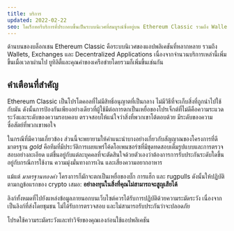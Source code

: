 ```yaml
---
title: บริการ
updated: 2022-02-22
seo: ไดเร็กทอรีบริการที่ประกอบขึ้นเป็นระบบนิเวศที่สมบูรณ์ซึ่งอยู่บน Ethereum Classic รวมถึง Wallets, Exchanges และ Decentralized Applications
---
```


ด้านบนของบล็อกเชน Ethereum Classic คือระบบนิเวศของแอปพลิเคชันที่หลากหลาย รวมถึง Wallets, Exchanges และ Decentralized Applications เนื่องจากจำนวนบริการเหล่านี้เพิ่มขึ้นเมื่อเวลาผ่านไป ยูทิลิตี้และคุณค่าของเครือข่ายโดยรวมก็เพิ่มขึ้นเช่นกัน

## คำเตือนที่สำคัญ

Ethereum Classic เป็นโปรโตคอลที่ไม่มีสิทธิ์อนุญาตที่เป็นกลาง ไม่มีวิธีที่จะเก็บสิ่งที่ถูกนำไปใช้กับมัน ดังนั้นการป้องกันเพียงอย่างเดียวที่ผู้ใช้มีต่อการตกเป็นเหยื่อของโปรเจ็กต์ที่ไม่ดีคือความระแวดระวังและระดับของความรอบคอบ ตรวจสอบให้แน่ใจว่าสิ่งที่พวกเขาโต้ตอบด้วย มีระดับของความซื่อสัตย์ที่พวกเขาพอใจ

ในกรณีที่มีความเกี่ยวข้อง ส่วนนี้จะพยายามให้คำแนะนำบางอย่างเกี่ยวกับสัญญาณของโครงการที่ดี มาตรฐาน _gold_ คือทีมที่มีประวัติการเผยแพร่โค้ดโอเพนซอร์ซที่มีชุดทดสอบเต็มรูปแบบและการตรวจสอบอย่างละเอียด แต่ขึ้นอยู่กับแต่ละบุคคลที่จะตัดสินใจด้วยตัวเองว่าต้องการการรับประกันระดับใดขึ้นอยู่กับกรณีการใช้งาน ความมุ่งมั่นทางการเงิน และเสี่ยงความอยากอาหาร

แม้แต่ _มาตรฐานทองคำ_ โครงการก็มักจะตกเป็นเหยื่อของบั๊ก การแฮ็ก และ rugpulls ดังนั้นให้ปฏิบัติตามกฎข้อแรกของ crypto เสมอ: **อย่าลงทุนในสิ่งที่คุณไม่สามารถจะสูญเสียได้**

ลิงก์ทั้งหมดที่ไปยังแหล่งข้อมูลภายนอกบนเว็บไซต์ควรได้รับการปฏิบัติด้วยความระมัดระวัง เนื่องจากเป็นลิงก์ที่ส่งโดยชุมชน ไม่ได้รับการตรวจสอบ และไม่สามารถรับประกันว่าจะปลอดภัย

โปรดใช้ความระมัดระวังและทำวิจัยของคุณเองก่อนใช้แอปพลิเคชัน
